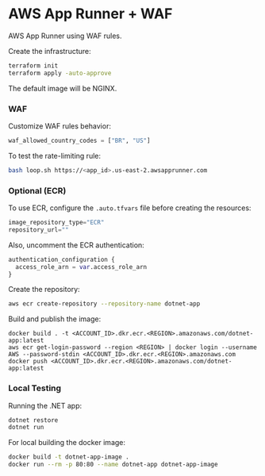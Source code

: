 
# AWS App Runner + WAF

AWS App Runner using WAF rules.

Create the infrastructure:

```sh
terraform init
terraform apply -auto-approve
```

The default image will be NGINX.

### WAF

Customize WAF rules behavior:

```terraform
waf_allowed_country_codes = ["BR", "US"]
```

To test the rate-limiting rule:

```sh
bash loop.sh https://<app_id>.us-east-2.awsapprunner.com
```

### Optional (ECR)

To use ECR, configure the `.auto.tfvars` file before creating the resources:

```terraform
image_repository_type="ECR"
repository_url=""
```

Also, uncomment the ECR authentication:

```terraform
authentication_configuration {
  access_role_arn = var.access_role_arn
}
```

Create the repository:

```sh
aws ecr create-repository --repository-name dotnet-app
```

Build and publish the image:

```
docker build . -t <ACCOUNT_ID>.dkr.ecr.<REGION>.amazonaws.com/dotnet-app:latest
aws ecr get-login-password --region <REGION> | docker login --username AWS --password-stdin <ACCOUNT_ID>.dkr.ecr.<REGION>.amazonaws.com
docker push <ACCOUNT_ID>.dkr.ecr.<REGION>.amazonaws.com/dotnet-app:latest
```

### Local Testing

Running the .NET app:

```sh
dotnet restore
dotnet run
```

For local building the docker image:

```sh
docker build -t dotnet-app-image .
docker run --rm -p 80:80 --name dotnet-app dotnet-app-image
```
